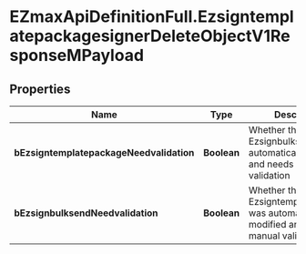 # EZmaxApiDefinitionFull.EzsigntemplatepackagesignerDeleteObjectV1ResponseMPayload

## Properties

Name | Type | Description | Notes
------------ | ------------- | ------------- | -------------
**bEzsigntemplatepackageNeedvalidation** | **Boolean** | Whether the Ezsignbulksend was automatically modified and needs a manual validation | 
**bEzsignbulksendNeedvalidation** | **Boolean** | Whether the Ezsigntemplatepackage was automatically modified and needs a manual validation | 


